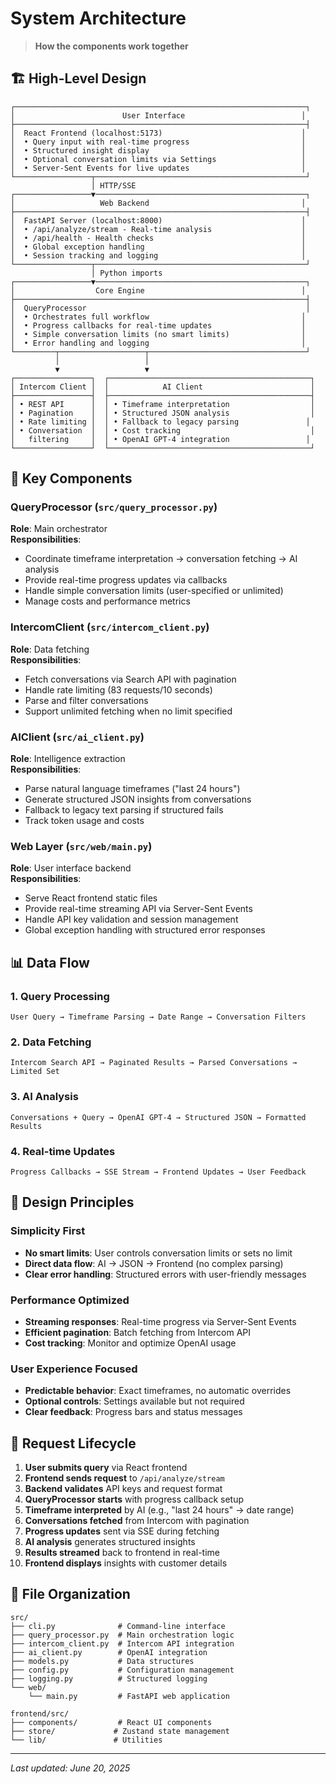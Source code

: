 # System Architecture

> **How the components work together**

## 🏗️ High-Level Design

```
┌─────────────────────────────────────────────────────────────────┐
│                        User Interface                          │
├─────────────────────────────────────────────────────────────────┤
│  React Frontend (localhost:5173)                               │
│  • Query input with real-time progress                         │
│  • Structured insight display                                  │  
│  • Optional conversation limits via Settings                   │
│  • Server-Sent Events for live updates                         │
└─────────────────┬───────────────────────────────────────────────┘
                  │ HTTP/SSE
┌─────────────────▼───────────────────────────────────────────────┐
│                   Web Backend                                  │
├─────────────────────────────────────────────────────────────────┤
│  FastAPI Server (localhost:8000)                               │
│  • /api/analyze/stream - Real-time analysis                    │
│  • /api/health - Health checks                                 │
│  • Global exception handling                                   │
│  • Session tracking and logging                                │
└─────────────────┬───────────────────────────────────────────────┘
                  │ Python imports
┌─────────────────▼───────────────────────────────────────────────┐
│                  Core Engine                                   │
├─────────────────────────────────────────────────────────────────┤
│  QueryProcessor                                                 │
│  • Orchestrates full workflow                                  │
│  • Progress callbacks for real-time updates                    │
│  • Simple conversation limits (no smart limits)                │
│  • Error handling and logging                                  │
└─────────┬───────────────────┬───────────────────────────────────┘
          │                   │
          ▼                   ▼
┌─────────────────┐  ┌─────────────────────────────────────────────┐
│ Intercom Client │  │            AI Client                        │
├─────────────────┤  ├─────────────────────────────────────────────┤
│ • REST API      │  │ • Timeframe interpretation                  │
│ • Pagination    │  │ • Structured JSON analysis                  │
│ • Rate limiting │  │ • Fallback to legacy parsing               │
│ • Conversation  │  │ • Cost tracking                             │
│   filtering     │  │ • OpenAI GPT-4 integration                 │
└─────────────────┘  └─────────────────────────────────────────────┘
```

## 🔧 Key Components

### QueryProcessor (`src/query_processor.py`)
**Role**: Main orchestrator  
**Responsibilities**:
- Coordinate timeframe interpretation → conversation fetching → AI analysis
- Provide real-time progress updates via callbacks
- Handle simple conversation limits (user-specified or unlimited)
- Manage costs and performance metrics

### IntercomClient (`src/intercom_client.py`)  
**Role**: Data fetching  
**Responsibilities**:
- Fetch conversations via Search API with pagination
- Handle rate limiting (83 requests/10 seconds)
- Parse and filter conversations
- Support unlimited fetching when no limit specified

### AIClient (`src/ai_client.py`)
**Role**: Intelligence extraction  
**Responsibilities**:
- Parse natural language timeframes ("last 24 hours")
- Generate structured JSON insights from conversations
- Fallback to legacy text parsing if structured fails
- Track token usage and costs

### Web Layer (`src/web/main.py`)
**Role**: User interface backend  
**Responsibilities**:
- Serve React frontend static files
- Provide real-time streaming API via Server-Sent Events
- Handle API key validation and session management
- Global exception handling with structured error responses

## 📊 Data Flow

### 1. Query Processing
```
User Query → Timeframe Parsing → Date Range → Conversation Filters
```

### 2. Data Fetching  
```
Intercom Search API → Paginated Results → Parsed Conversations → Limited Set
```

### 3. AI Analysis
```
Conversations + Query → OpenAI GPT-4 → Structured JSON → Formatted Results
```

### 4. Real-time Updates
```
Progress Callbacks → SSE Stream → Frontend Updates → User Feedback
```

## 🎯 Design Principles

### Simplicity First
- **No smart limits**: User controls conversation limits or sets no limit
- **Direct data flow**: AI → JSON → Frontend (no complex parsing)  
- **Clear error handling**: Structured errors with user-friendly messages

### Performance Optimized
- **Streaming responses**: Real-time progress via Server-Sent Events
- **Efficient pagination**: Batch fetching from Intercom API
- **Cost tracking**: Monitor and optimize OpenAI usage

### User Experience Focused
- **Predictable behavior**: Exact timeframes, no automatic overrides
- **Optional controls**: Settings available but not required
- **Clear feedback**: Progress bars and status messages

## 🔄 Request Lifecycle

1. **User submits query** via React frontend
2. **Frontend sends request** to `/api/analyze/stream`
3. **Backend validates** API keys and request format
4. **QueryProcessor starts** with progress callback setup
5. **Timeframe interpreted** by AI (e.g., "last 24 hours" → date range)
6. **Conversations fetched** from Intercom with pagination
7. **Progress updates** sent via SSE during fetching
8. **AI analysis** generates structured insights
9. **Results streamed** back to frontend in real-time
10. **Frontend displays** insights with customer details

## 📁 File Organization

```
src/
├── cli.py              # Command-line interface
├── query_processor.py  # Main orchestration logic  
├── intercom_client.py  # Intercom API integration
├── ai_client.py        # OpenAI integration
├── models.py           # Data structures
├── config.py           # Configuration management
├── logging.py          # Structured logging
└── web/
    └── main.py         # FastAPI web application

frontend/src/
├── components/         # React UI components
├── store/             # Zustand state management
└── lib/               # Utilities
```

---

*Last updated: June 20, 2025*
